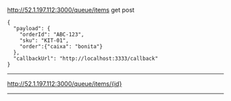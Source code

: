 http://52.1.197.112:3000/queue/items
get
post
```
{
  "payload": {
    "orderId": "ABC-123",
    "sku": "KIT-01",
    "order":{"caixa": "bonita"}
  },
  "callbackUrl": "http://localhost:3333/callback"
}
```


---
http://52.1.197.112:3000/queue/items/{id}

---